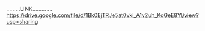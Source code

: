 .........LINK.............
https://drive.google.com/file/d/1Bk0EjTRJe5at0vki_A1v2uh_KqGeE8Yl/view?usp=sharing
